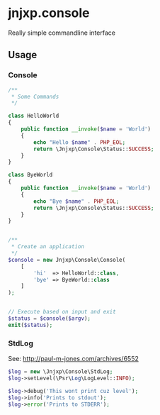 # jnjxp.console
Really simple commandline interface

## Usage

### Console

```php
/**
 * Some Commands
 */

class HelloWorld
{
    public function __invoke($name = 'World')
    {
        echo "Hello $name" . PHP_EOL;
        return \Jnjxp\Console\Status::SUCCESS;
    }
}

class ByeWorld
{
    public function __invoke($name = 'World')
    {
        echo "Bye $name" . PHP_EOL;
        return \Jnjxp\Console\Status::SUCCESS;
    }
}


/**
 * Create an application
 */
$console = new Jnjxp\Console\Console(
    [
        'hi'  => HelloWorld::class,
        'bye' => ByeWorld::class
    ]
);


// Execute based on input and exit
$status = $console($argv);
exit($status);
```

### StdLog
See: http://paul-m-jones.com/archives/6552

```php
$log = new \Jnjxp\Console\StdLog;
$log->setLevel(\Psr\Log\LogLevel::INFO);

$log->debug('This wont print cuz level');
$log->info('Prints to stdout');
$log->error('Prints to STDERR');

```

